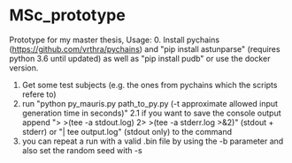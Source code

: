 # MSc_prototype
Prototype for my master thesis,
Usage: 
0. Install pychains (https://github.com/vrthra/pychains) and "pip install astunparse" (requires python 3.6 until updated) as well as "pip install pudb" or use the docker version.
1. Get some test subjects (e.g. the ones from pychains which the scripts refere to)
2. run "python py_mauris.py path_to_py.py (-t approximate allowed input generation time in seconds)"
2.1 if you want to save the console output append "> >(tee -a stdout.log) 2> >(tee -a stderr.log >&2)" (stdout + stderr) or "| tee output.log" (stdout only) to the command
3. you can repeat a run with a valid .bin file by using the -b parameter and also set the random seed with -s
